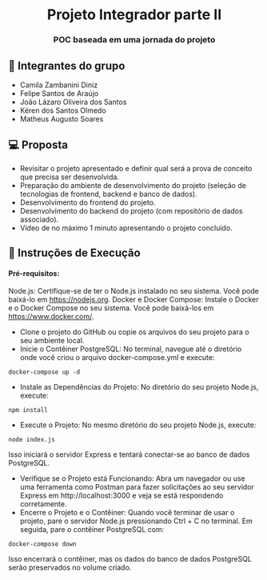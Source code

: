 <h1 align="center"> Projeto Integrador parte II </h1>
<h3 align="center"> POC baseada em uma jornada do projeto</h3>

## 👥 Integrantes do grupo

- Camila Zambanini Diniz
- Felipe Santos de Araújo
- João Lázaro Oliveira dos Santos
- Kéren dos Santos Olmedo
- Matheus Augusto Soares
  <br>

## 💻 Proposta

- Revisitar o projeto apresentado e definir qual será a
  prova de conceito que precisa ser desenvolvida.
- Preparação do ambiente de desenvolvimento do
  projeto (seleção de tecnologias de frontend, backend e
  banco de dados).
- Desenvolvimento do frontend do projeto.
- Desenvolvimento do backend do projeto (com
  repositório de dados associado).
- Vídeo de no máximo 1 minuto apresentando o projeto
  concluído.
  <br>

## 📝 Instruções de Execução

#### Pré-requisitos:

Node.js: Certifique-se de ter o Node.js instalado no seu sistema. Você pode baixá-lo em https://nodejs.org.
Docker e Docker Compose: Instale o Docker e o Docker Compose no seu sistema. Você pode baixá-los em https://www.docker.com/.

- Clone o projeto do GitHub ou copie os arquivos do seu projeto para o seu ambiente local.
- Inicie o Contêiner PostgreSQL:
  No terminal, navegue até o diretório onde você criou o arquivo docker-compose.yml e execute:

```
docker-compose up -d
```

- Instale as Dependências do Projeto:
  No diretório do seu projeto Node.js, execute:

```
npm install
```

- Execute o Projeto:
  No mesmo diretório do seu projeto Node.js, execute:

```
node index.js
```

Isso iniciará o servidor Express e tentará conectar-se ao banco de dados PostgreSQL.

- Verifique se o Projeto está Funcionando:
  Abra um navegador ou use uma ferramenta como Postman para fazer solicitações ao seu servidor Express em http://localhost:3000 e veja se está respondendo corretamente.
- Encerre o Projeto e o Contêiner:
  Quando você terminar de usar o projeto, pare o servidor Node.js pressionando Ctrl + C no terminal. Em seguida, pare o contêiner PostgreSQL com:

```
docker-compose down
```

Isso encerrará o contêiner, mas os dados do banco de dados PostgreSQL serão preservados no volume criado.

<br>
